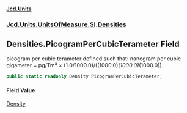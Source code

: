 #### [Jcd.Units](index.md 'index')
### [Jcd.Units.UnitsOfMeasure.SI](Jcd.Units.UnitsOfMeasure.SI.md 'Jcd.Units.UnitsOfMeasure.SI').[Densities](Densities.md 'Jcd.Units.UnitsOfMeasure.SI.Densities')

## Densities.PicogramPerCubicTerameter Field

picogram per cubic terameter defined such that: nanogram per cubic gigameter = pg/Tm³ × (1.0/1000.0)/((1000.0)*(1000.0)*(1000.0)).

```csharp
public static readonly Density PicogramPerCubicTerameter;
```

#### Field Value
[Density](Density.md 'Jcd.Units.UnitTypes.Density')